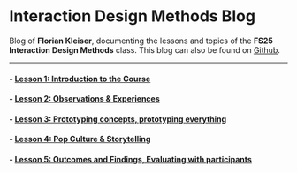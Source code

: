 # Interaction Design Methods Blog

Blog of **Florian Kleiser**, documenting the lessons and topics of the **FS25 Interaction Design Methods** class. This blog can also be found on [Github](https://github.com/flokleiser/IADMethods_Blog).

___

#### - [Lesson 1: Introduction to the Course](Lesson-1.md)
#### - [Lesson 2: Observations & Experiences](Lesson-2.md) 
#### - [Lesson 3: Prototyping concepts, prototyping everything](Lesson-3.md)
#### - [Lesson 4: Pop Culture & Storytelling](Lesson-4.md) 
#### - [Lesson 5: Outcomes and Findings, Evaluating with participants](Lesson-5.md) 

